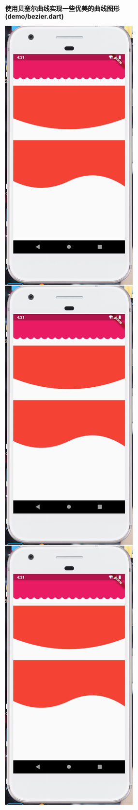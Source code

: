 ## 使用贝塞尔曲线实现一些优美的曲线图形(demo/bezier.dart)
![实现效果](./images/curtain.PNG)
![实现效果](./images/curtain.PNG)
![实现效果](./images/curtain.PNG)


